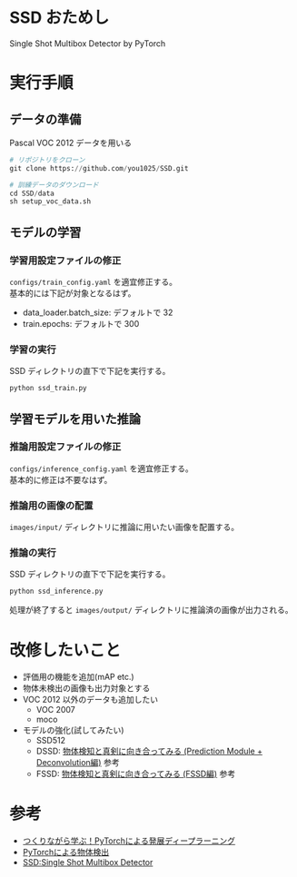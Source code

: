 # SSD おためし

Single Shot Multibox Detector by PyTorch

# 実行手順

## データの準備

Pascal VOC 2012 データを用いる

```python
# リポジトリをクローン
git clone https://github.com/you1025/SSD.git

# 訓練データのダウンロード
cd SSD/data
sh setup_voc_data.sh
```

## モデルの学習

### 学習用設定ファイルの修正

`configs/train_config.yaml` を適宜修正する。  
基本的には下記が対象となるはず。

- data_loader.batch_size: デフォルトで 32
- train.epochs: デフォルトで 300

### 学習の実行

SSD ディレクトリの直下で下記を実行する。

```python
python ssd_train.py
```

## 学習モデルを用いた推論

### 推論用設定ファイルの修正

`configs/inference_config.yaml` を適宜修正する。  
基本的に修正は不要なはず。

### 推論用の画像の配置

`images/input/` ディレクトリに推論に用いたい画像を配置する。

### 推論の実行

SSD ディレクトリの直下で下記を実行する。

```python
python ssd_inference.py
```

処理が終了すると `images/output/` ディレクトリに推論済の画像が出力される。


# 改修したいこと

- 評価用の機能を追加(mAP etc.)
- 物体未検出の画像も出力対象とする
- VOC 2012 以外のデータも追加したい
  - VOC 2007
  - moco
- モデルの強化(試してみたい)
  - SSD512
  - DSSD: [物体検知と真剣に向き合ってみる (Prediction Module + Deconvolution編)](https://www.sigfoss.com/developer_blog/detail?actual_object_id=253) 参考
  - FSSD: [物体検知と真剣に向き合ってみる (FSSD編)](https://www.sigfoss.com/developer_blog/detail?actual_object_id=256) 参考


# 参考

- [つくりながら学ぶ！PyTorchによる発展ディープラーニング](https://book.mynavi.jp/ec/products/detail/id=104855)
- [PyTorchによる物体検出](https://www.amazon.co.jp/dp/B08J3RWCYZ/)
- [SSD:Single Shot Multibox Detector](https://qiita.com/de0ta/items/1ae60878c0e177fc7a3a)
